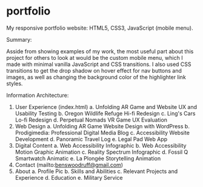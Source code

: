 # portfolio
My responsive portfolio website: HTML5, CSS3, JavaScript (mobile menu). 

Summary:

Asside from showing examples of my work, the most useful part about this project for others to look at would be the custom mobile menu, which I made with minimal vanilla JavaScript and CSS transitions. I also used CSS transitions to get the drop shadow on hover effect for nav buttons and images, as well as changing the background color of the highlighter link styles. 

Information Architecture:

1. User Experience (index.html)
  a. Unfolding AR Game and Website UX and Usability Testing
  b. Oregon Wildlife Refuge Hi-fi Redesign
  c. Ling's Cars Lo-fi Redesign
  d. Perpetual Nomads VR Game UX Evaluation
2. Web Design
  a. Unfolding AR Game Website Design with WordPress
  b. Prodigimedia: Professional Digital Media Blog
  c. Accessibility Website Development
  d. Panoramic Travel Log
  e. Legal Pad Web App
3. Digital Content
  a. Web Accessibility Infographic
  b. Web Accessibility Motion Graphic Animation
  c. Reality Spectrum Infographic
  d. Fossil Q Smartwatch Animatic
  e. La Plongée Storytelling Animation
4. Contact (mailto:benswoodruff@gmail.com)
5. About
  a. Profile Pic
  b. Skills and Abilities
  c. Relevant Projects and Experience
  d. Education
  e. Military Service
